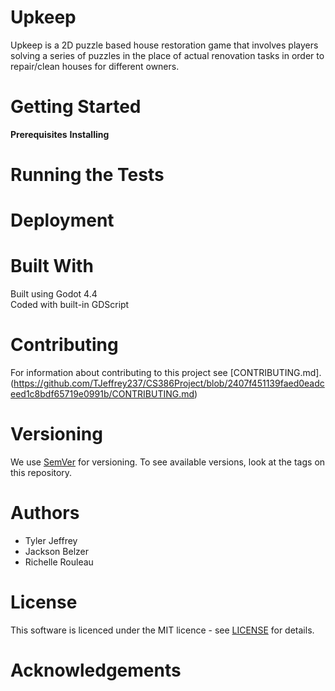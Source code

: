 # Upkeep #
Upkeep is a 2D puzzle based house restoration game that involves players solving a series of puzzles in the place of actual renovation tasks in order to repair/clean houses for different owners.

# Getting Started #
**Prerequisites** 
**Installing**

# Running the Tests #

# Deployment #

# Built With #
Built using Godot 4.4<br/>
Coded with built-in GDScript

# Contributing #
For information about contributing to this project see [CONTRIBUTING.md].(https://github.com/TJeffrey237/CS386Project/blob/2407f451139faed0eadceed1c8bdf65719e0991b/CONTRIBUTING.md)

# Versioning #
We use [SemVer](https://semver.org/) for versioning. To see available versions, look at the tags on this repository.

# Authors #
- Tyler Jeffrey
- Jackson Belzer
- Richelle Rouleau

# License #
This software is licenced under the MIT licence - see [LICENSE](https://github.com/TJeffrey237/CS386Project/blob/deliverable4/LICENSE) for details.

# Acknowledgements #

